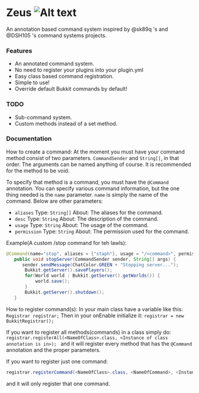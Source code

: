 Zeus ![Alt text](https://travis-ci.org/BreakMC-Development/Zeus.svg?branch=master "Build Status") 
====

An annotation based command system inspired by @sk89q 's and @DSH105 's command systems projects.  

### Features
+ An annotated command system.
+ No need to register your plugins into your plugin.yml
+ Easy class based command registration.
+ Simple to use!
+ Override default Bukkit commands by default!

### TODO
+ Sub-command system.
+ Custom methods instead of a set method.

### Documentation

How to create a command:
 At the moment you must have your command method consist of two parameters.
 `CommandSender` and `String[]`, in that order. The arguments can be named anything of course.
 It is recommended for the method to be void.

 To specify that method is a command, you must have the `@Command` annotation.
 You can specify various command information, but the one thing needed is the `name` parameter.
 `name` is simply the name of the command. Below are other parameters:
   + `aliases` Type: `String[]` About: The aliases for the command.
   + `desc` Type: `String` About: The description of the command.
   + `usage` Type: `String` About: The usage of the command.
   + `permission` Type: `String` About: The permission used for the command.

 Example(A custom /stop command for teh lawls):
 ```java
 @Command(name="stop", aliases = {"staph"}, usage = "/<command>", permission = "admin.stop", desc = "Stops the server.")
    public void stopServer(CommandSender sender, String[] args) {
       sender.sendMessage(ChatColor.GREEN + "Stopping server...");
        Bukkit.getServer().savePlayers();
        for(World world : Bukkit.getServer().getWorlds()) {
            world.save();
        }
        Bukkit.getServer().shutdown();
    }
 ```

How to register command(s):
  In your main class have a variable like this:
    `Registrar registrar;`
  Then in your onEnable initialize it:
    `registrar = new BukkitRegistrar();`

  If you want to register all methods(commands) in a class simply do:
    ```
    registrar.registerAll(<NameOfClass>.class, <Instance of class annotation is in>); 
    ```
   and it will register every method that has the `@Command` annotation and the proper parameters.

 If you want to register just one command:
   ```java
   registrar.registerCommand(<NameOfClass>.class, <NameOfCommand>, <Instance of class annotation is in>);
   ```
 and it will only register that one command.

